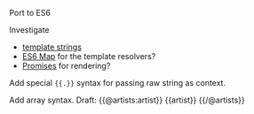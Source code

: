 Port to ES6

Investigate
* [template strings](https://developer.mozilla.org/en-US/docs/Web/JavaScript/Reference/template_strings)
* [ES6 Map](https://developer.mozilla.org/en-US/docs/Web/JavaScript/Reference/Global_Objects/Map) for the template resolvers?
* [Promises](https://developer.mozilla.org/en-US/docs/Web/JavaScript/Reference/Global_Objects/Promise) for rendering?

Add special `{{.}}` syntax for passing raw string as context.

Add array syntax. Draft:
    {{@artists:artist}}
		<span>{{artist}}</span>
	{{/@artists}}
